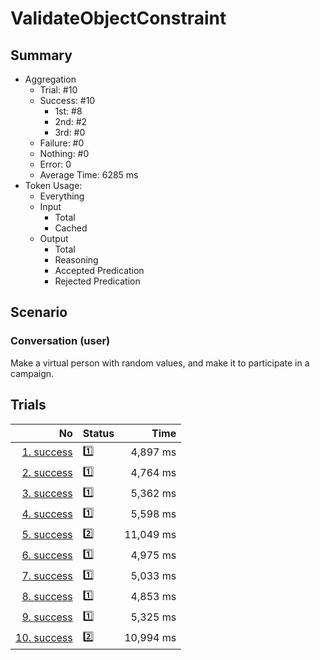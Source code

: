 # ValidateObjectConstraint
## Summary
  - Aggregation
    - Trial: #10
    - Success: #10
      - 1st: #8
      - 2nd: #2
      - 3rd: #0
    - Failure: #0
    - Nothing: #0
    - Error: 0
    - Average Time: 6285 ms
  - Token Usage:
    - Everything
    - Input
      - Total
      - Cached
    - Output
      - Total
      - Reasoning
      - Accepted Predication
      - Rejected Predication

## Scenario
### Conversation (user)
Make a virtual person with random values,
and make it to participate in a campaign.

## Trials
No | Status | Time
---:|:-------|------:
[1. success](./trials/1.success.json) | 1️⃣ | 4,897 ms
[2. success](./trials/2.success.json) | 1️⃣ | 4,764 ms
[3. success](./trials/3.success.json) | 1️⃣ | 5,362 ms
[4. success](./trials/4.success.json) | 1️⃣ | 5,598 ms
[5. success](./trials/5.success.json) | 2️⃣ | 11,049 ms
[6. success](./trials/6.success.json) | 1️⃣ | 4,975 ms
[7. success](./trials/7.success.json) | 1️⃣ | 5,033 ms
[8. success](./trials/8.success.json) | 1️⃣ | 4,853 ms
[9. success](./trials/9.success.json) | 1️⃣ | 5,325 ms
[10. success](./trials/10.success.json) | 2️⃣ | 10,994 ms